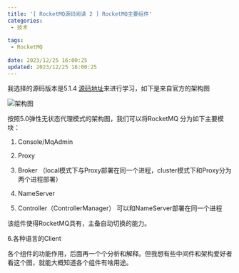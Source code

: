 ```yaml
---
title: '[ RocketMQ源码阅读 2 ] RocketMQ主要组件'
categories: 
 - 技术
 
tags: 
 - RocketMQ
 
date: 2023/12/25 16:00:25
updated: 2023/12/25 16:00:25
---
```

我选择的源码版本是5.1.4 [源码地址](https://github.com/apache/rocketmq/tree/release-5.1.4)来进行学习，如下是来自官方的架构图

![架构图](1.png)

按照5.0弹性无状态代理模式的架构图，我们可以将RocketMQ 分为如下主要模块：

1.  Console/MqAdmin

2. Proxy

3. Broker （local模式下与Proxy部署在同一个进程，cluster模式下和Proxy分为两个进程部署）

4. NameServer

5. Controller（ControllerManager） 可以和NameServer部署在同一个进程

该组件使得RocketMQ具有，主备自动切换的能力。

6.各种语言的Client

各个组件的功能作用，后面再一个个分析和解释。但我想有些中间件和架构爱好者看这个图，就能大概知道各个组件有啥用途。